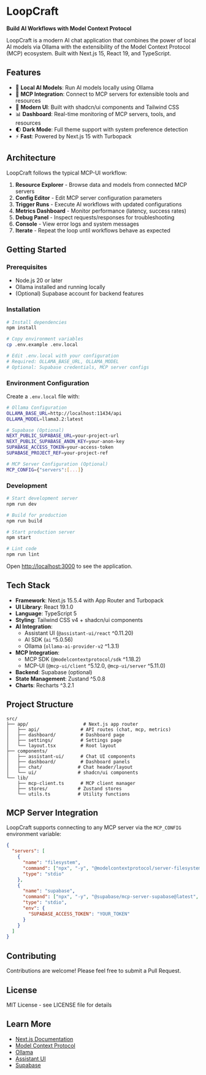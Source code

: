 # LoopCraft

**Build AI Workflows with Model Context Protocol**

LoopCraft is a modern AI chat application that combines the power of local AI models via Ollama with the extensibility of the Model Context Protocol (MCP) ecosystem. Built with Next.js 15, React 19, and TypeScript.

## Features

- 🤖 **Local AI Models**: Run AI models locally using Ollama
- 🔌 **MCP Integration**: Connect to MCP servers for extensible tools and resources
- 🎨 **Modern UI**: Built with shadcn/ui components and Tailwind CSS
- 📊 **Dashboard**: Real-time monitoring of MCP servers, tools, and resources
- 🌓 **Dark Mode**: Full theme support with system preference detection
- ⚡ **Fast**: Powered by Next.js 15 with Turbopack

## Architecture

LoopCraft follows the typical MCP-UI workflow:

1. **Resource Explorer** - Browse data and models from connected MCP servers
2. **Config Editor** - Edit MCP server configuration parameters
3. **Trigger Runs** - Execute AI workflows with updated configurations
4. **Metrics Dashboard** - Monitor performance (latency, success rates)
5. **Debug Panel** - Inspect requests/responses for troubleshooting
6. **Console** - View error logs and system messages
7. **Iterate** - Repeat the loop until workflows behave as expected

## Getting Started

### Prerequisites

- Node.js 20 or later
- Ollama installed and running locally
- (Optional) Supabase account for backend features

### Installation

```bash
# Install dependencies
npm install

# Copy environment variables
cp .env.example .env.local

# Edit .env.local with your configuration
# Required: OLLAMA_BASE_URL, OLLAMA_MODEL
# Optional: Supabase credentials, MCP server configs
```

### Environment Configuration

Create a `.env.local` file with:

```bash
# Ollama Configuration
OLLAMA_BASE_URL=http://localhost:11434/api
OLLAMA_MODEL=llama3.2:latest

# Supabase (Optional)
NEXT_PUBLIC_SUPABASE_URL=your-project-url
NEXT_PUBLIC_SUPABASE_ANON_KEY=your-anon-key
SUPABASE_ACCESS_TOKEN=your-access-token
SUPABASE_PROJECT_REF=your-project-ref

# MCP Server Configuration (Optional)
MCP_CONFIG={"servers":[...]}
```

### Development

```bash
# Start development server
npm run dev

# Build for production
npm run build

# Start production server
npm start

# Lint code
npm run lint
```

Open [http://localhost:3000](http://localhost:3000) to see the application.

## Tech Stack

- **Framework**: Next.js 15.5.4 with App Router and Turbopack
- **UI Library**: React 19.1.0
- **Language**: TypeScript 5
- **Styling**: Tailwind CSS v4 + shadcn/ui components
- **AI Integration**:
  - Assistant UI (`@assistant-ui/react` ^0.11.20)
  - AI SDK (`ai` ^5.0.56)
  - Ollama (`ollama-ai-provider-v2` ^1.3.1)
- **MCP Integration**:
  - MCP SDK (`@modelcontextprotocol/sdk` ^1.18.2)
  - MCP-UI (`@mcp-ui/client` ^5.12.0, `@mcp-ui/server` ^5.11.0)
- **Backend**: Supabase (optional)
- **State Management**: Zustand ^5.0.8
- **Charts**: Recharts ^3.2.1

## Project Structure

```
src/
├── app/                    # Next.js app router
│   ├── api/               # API routes (chat, mcp, metrics)
│   ├── dashboard/         # Dashboard page
│   ├── settings/          # Settings page
│   └── layout.tsx         # Root layout
├── components/
│   ├── assistant-ui/      # Chat UI components
│   ├── dashboard/         # Dashboard panels
│   ├── chat/             # Chat header/layout
│   └── ui/               # shadcn/ui components
└── lib/
    ├── mcp-client.ts      # MCP client manager
    ├── stores/           # Zustand stores
    └── utils.ts          # Utility functions
```

## MCP Server Integration

LoopCraft supports connecting to any MCP server via the `MCP_CONFIG` environment variable:

```json
{
  "servers": [
    {
      "name": "filesystem",
      "command": ["npx", "-y", "@modelcontextprotocol/server-filesystem", "."],
      "type": "stdio"
    },
    {
      "name": "supabase",
      "command": ["npx", "-y", "@supabase/mcp-server-supabase@latest", "--project-ref=YOUR_REF"],
      "type": "stdio",
      "env": {
        "SUPABASE_ACCESS_TOKEN": "YOUR_TOKEN"
      }
    }
  ]
}
```

## Contributing

Contributions are welcome! Please feel free to submit a Pull Request.

## License

MIT License - see LICENSE file for details

## Learn More

- [Next.js Documentation](https://nextjs.org/docs)
- [Model Context Protocol](https://modelcontextprotocol.io)
- [Ollama](https://ollama.ai)
- [Assistant UI](https://www.assistant-ui.com)
- [Supabase](https://supabase.com)
